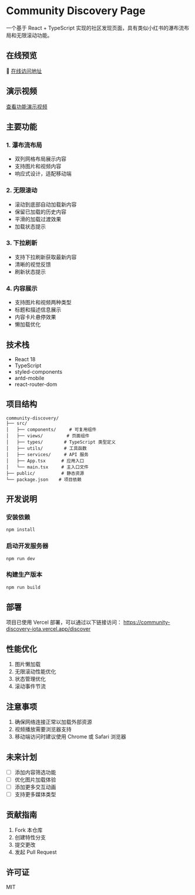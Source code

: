 # Community Discovery Page

一个基于 React + TypeScript 实现的社区发现页面，具有类似小红书的瀑布流布局和无限滚动功能。

## 在线预览

🚀 [在线访问地址](https://community-discovery-iota.vercel.app/discover)

## 演示视频

[查看功能演示视频](https://www.loom.com/share/3ecf5f5cfd3048baa45dfdcca048b9d6)

## 主要功能

### 1. 瀑布流布局
- 双列网格布局展示内容
- 支持图片和视频内容
- 响应式设计，适配移动端

### 2. 无限滚动
- 滚动到底部自动加载新内容
- 保留已加载的历史内容
- 平滑的加载过渡效果
- 加载状态提示

### 3. 下拉刷新
- 支持下拉刷新获取最新内容
- 清晰的视觉反馈
- 刷新状态提示

### 4. 内容展示
- 支持图片和视频两种类型
- 标题和描述信息展示
- 内容卡片悬停效果
- 懒加载优化

## 技术栈

- React 18
- TypeScript
- styled-components
- antd-mobile
- react-router-dom

## 项目结构

```
community-discovery/
├── src/
│   ├── components/     # 可复用组件
│   ├── views/         # 页面组件
│   ├── types/        # TypeScript 类型定义
│   ├── utils/        # 工具函数
│   ├── services/     # API 服务
│   ├── App.tsx      # 应用入口
│   └── main.tsx     # 主入口文件
├── public/          # 静态资源
└── package.json    # 项目依赖
```

## 开发说明

### 安装依赖

```bash
npm install
```

### 启动开发服务器

```bash
npm run dev
```

### 构建生产版本

```bash
npm run build
```

## 部署

项目已使用 Vercel 部署，可以通过以下链接访问：
https://community-discovery-iota.vercel.app/discover

## 性能优化

1. 图片懒加载
2. 无限滚动性能优化
3. 状态管理优化
4. 滚动事件节流

## 注意事项

1. 确保网络连接正常以加载外部资源
2. 视频播放需要浏览器支持
3. 移动端访问时建议使用 Chrome 或 Safari 浏览器

## 未来计划

- [ ] 添加内容筛选功能
- [ ] 优化图片加载体验
- [ ] 添加更多交互动画
- [ ] 支持更多媒体类型

## 贡献指南

1. Fork 本仓库
2. 创建特性分支
3. 提交更改
4. 发起 Pull Request

## 许可证

MIT 
